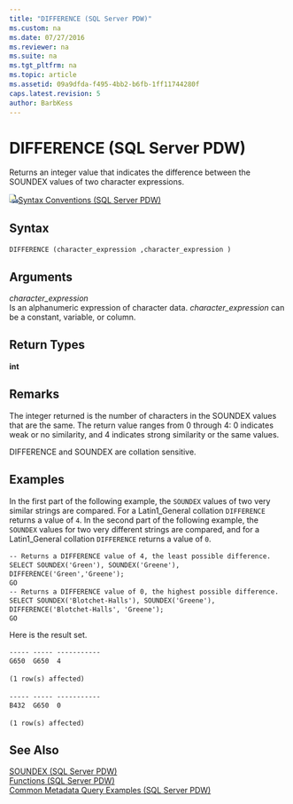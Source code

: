 ```yaml
---
title: "DIFFERENCE (SQL Server PDW)"
ms.custom: na
ms.date: 07/27/2016
ms.reviewer: na
ms.suite: na
ms.tgt_pltfrm: na
ms.topic: article
ms.assetid: 09a9dfda-f495-4bb2-b6fb-1ff11744280f
caps.latest.revision: 5
author: BarbKess
---
```

# DIFFERENCE (SQL Server PDW)
Returns an integer value that indicates the difference between the SOUNDEX values of two character expressions.  
  
![Topic link icon](../../mpp/sqlpdw/media/Topic_Link.gif "Topic_Link")[Syntax Conventions &#40;SQL Server PDW&#41;](../../mpp/sqlpdw/syntax-conventions-sql-server-pdw.md)  
  
## Syntax  
  
```  
DIFFERENCE (character_expression ,character_expression )  
```  
  
## Arguments  
*character_expression*  
Is an alphanumeric expression of character data. *character_expression* can be a constant, variable, or column.  
  
## Return Types  
**int**  
  
## Remarks  
The integer returned is the number of characters in the SOUNDEX values that are the same. The return value ranges from 0 through 4: 0 indicates weak or no similarity, and 4 indicates strong similarity or the same values.  
  
DIFFERENCE and SOUNDEX are collation sensitive.  
  
## Examples  
In the first part of the following example, the `SOUNDEX` values of two very similar strings are compared. For a Latin1_General collation `DIFFERENCE` returns a value of `4`. In the second part of the following example, the `SOUNDEX` values for two very different strings are compared, and for a Latin1_General collation `DIFFERENCE` returns a value of `0`.  
  
```  
-- Returns a DIFFERENCE value of 4, the least possible difference.  
SELECT SOUNDEX('Green'), SOUNDEX('Greene'), DIFFERENCE('Green','Greene');  
GO  
-- Returns a DIFFERENCE value of 0, the highest possible difference.  
SELECT SOUNDEX('Blotchet-Halls'), SOUNDEX('Greene'), DIFFERENCE('Blotchet-Halls', 'Greene');  
GO  
```  
  
Here is the result set.  
  
```  
----- ----- -----------   
G650  G650  4             
  
(1 row(s) affected)  
  
----- ----- -----------   
B432  G650  0             
  
(1 row(s) affected)  
```  
  
## See Also  
[SOUNDEX &#40;SQL Server PDW&#41;](../../mpp/sqlpdw/soundex-sql-server-pdw.md)  
[Functions &#40;SQL Server PDW&#41;](../../mpp/sqlpdw/functions-sql-server-pdw.md)  
[Common Metadata Query Examples &#40;SQL Server PDW&#41;](../../mpp/sqlpdw/common-metadata-query-examples-sql-server-pdw.md)  
  
